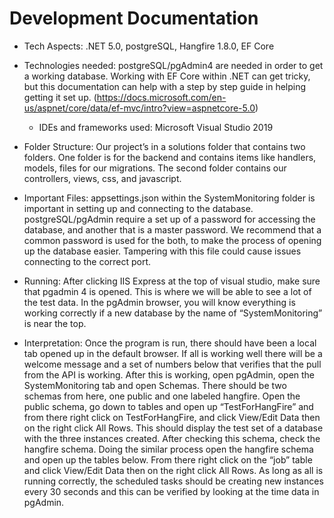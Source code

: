 # Development Documentation

-	Tech Aspects: .NET 5.0, postgreSQL, Hangfire 1.8.0, EF Core

-	Technologies needed: postgreSQL/pgAdmin4 are needed in order to get a working database. Working with EF Core within .NET can get tricky, but this documentation can help with a step by step guide in helping getting it set up. (https://docs.microsoft.com/en-us/aspnet/core/data/ef-mvc/intro?view=aspnetcore-5.0)

     -	IDEs and frameworks used: Microsoft Visual Studio 2019

-	Folder Structure: Our project’s in a solutions folder that contains two folders. One folder is for the backend and contains items like handlers, models, files for our migrations. The second folder contains our controllers, views, css, and javascript.

-	Important Files: appsettings.json within the SystemMonitoring folder is important in setting up and connecting to the database. postgreSQL/pgAdmin require a set up of a password for accessing the database, and another that is a master password. We recommend that a common password is used for the both, to make the process of opening up the database easier. Tampering with this file could cause issues connecting to the correct port. 

-	Running: After clicking IIS Express at the top of visual studio, make sure that pgadmin 4 is opened. This is where we will be able to see a lot of the test data. In the pgAdmin browser, you will know everything is working correctly if a new database by the name of “SystemMonitoring” is near the top. 

-	Interpretation: Once the program is run, there should have been a local tab opened up in the default browser. If all is working well there will be a welcome message and a set of numbers below that verifies that the pull from the API is working. After this is working, open pgAdmin, open the SystemMonitoring tab and open Schemas. There should be two schemas from here, one public and one labeled hangfire. Open the public schema, go down to tables and open up “TestForHangFire” and from there right click on TestForHangFire, and click View/Edit Data then on the right click All Rows. This should display the test set of a database with the three instances created. After checking this schema, check the hangfire schema. Doing the similar process open the hangfire schema and open up the tables below. From there right click on the “job” table and click View/Edit Data then on the right click All Rows. As long as all is running correctly, the scheduled tasks should be creating new instances every 30 seconds and this can be verified by looking at the time data in pgAdmin. 